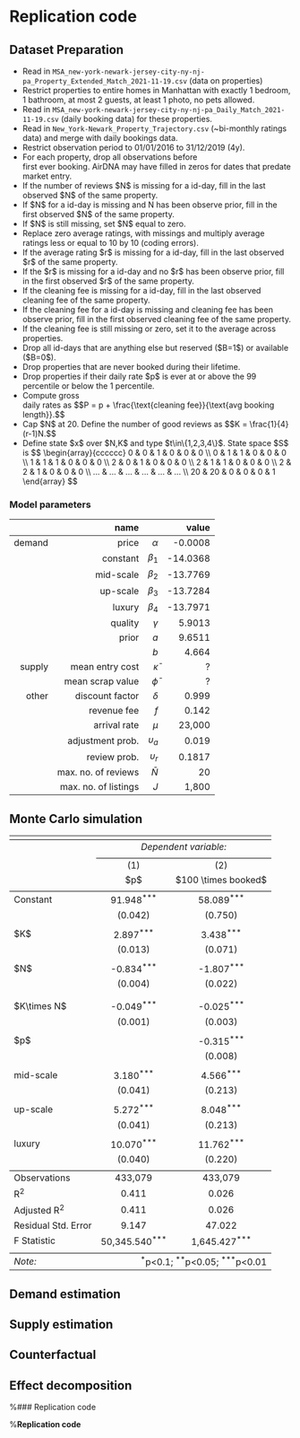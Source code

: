# Replication code

## Dataset Preparation

<ul>
  <li>Read in <code>MSA_new-york-newark-jersey-city-ny-nj-pa_Property_Extended_Match_2021-11-19.csv</code> (data on properties) </li>
  <li>Restrict properties to entire homes in Manhattan with exactly 1 bedroom, 1 bathroom, at most 2 guests, at least 1 photo, no pets allowed.</li>
  <li>Read in <code>MSA_new-york-newark-jersey-city-ny-nj-pa_Daily_Match_2021-11-19.csv</code> (daily booking data) for these properties. </li>
  <li>Read in <code>New_York-Newark_Property_Trajectory.csv</code> (~bi-monthly ratings data) and merge with daily bookings data. </li>
  <li>Restrict observation period to 01/01/2016 to 31/12/2019 (4y).</li>
  <li>For each property, drop all observations <l>before</li> first ever booking. AirDNA may have filled in zeros for dates that predate market entry.</li>
  <li>If the number of reviews $N$ is missing for a id-day, fill in the last observed $N$ of the same property.</li>
  <li>If $N$ for a id-day is missing and N has been observe prior, fill in the first observed $N$ of the same property.</li>
  <li>If $N$ is still missing, set $N$ equal to zero.</li>
  <li>Replace zero average ratings, with missings and multiply average ratings less or equal to 10 by 10 (coding errors).</li>
  <li>If the average rating $r$ is missing for a id-day, fill in the last observed $r$ of the same property.</li>
  <li>If the $r$ is missing for a id-day and no $r$ has been observe prior, fill in the first observed $r$ of the same property.</li>
  <li>If the cleaning fee is missing for a id-day, fill in the last observed cleaning fee of the same property.</li>
  <li>If the cleaning fee for a id-day is missing and cleaning fee has been observe prior, fill in the first observed cleaning fee of the same property.</li>
  <li>If the cleaning fee is still missing or zero, set it to the average across properties.</li>
  <li>Drop all id-days that are anything else but reserved ($B=1$) or available ($B=0$).</li> 
  <li>Drop properties that are never booked during their lifetime.</li>
  <li>Drop properties if their daily rate $p$ is ever at or above the 99 percentile or below the 1 percentile.</li>
  <li>Compute <l>gross</li> daily rates as $$P = p + \frac{\text{cleaning fee}}{\text{avg booking length}}.$$</li>
  <li>Cap $N$ at 20. Define the number of good reviews as $$K = \frac{1}{4}(r-1)N.$$</li>
  <li>Define state $x$ over $N,K$ and type $t\in\{1,2,3,4\}$. State space $S$ is 
  $$ \begin{array}{cccccc}  
  0 & 0 & 1 & 0 & 0 & 0 \\ 
  0 & 1 & 1 & 0 & 0 & 0 \\ 
  1 & 1 & 1 & 0 & 0 & 0 \\ 
  2 & 0 & 1 & 0 & 0 & 0 \\
  2 & 1 & 1 & 0 & 0 & 0 \\
  2 & 2 & 1 & 0 & 0 & 0 \\
  ... & ... & ... & ... & ... & ... \\
  20 & 20 & 0 & 0 & 0 & 1 
  \end{array} $$</li>
</ul>



### Model parameters

|  | name |            |  value |
| ---: | ---: | ---------: | ------: |
| demand | price | $\alpha$ | -0.0008 |
|| constant | $\beta_1$ | -14.0368 |
|| mid-scale | $\beta_2$ | -13.7769 |
|| up-scale | $\beta_3$ | -13.7284 |
|| luxury | $\beta_4$ | -13.7971 |
|| quality | $\gamma$ | 5.9013 |
|| prior | $a$ | 9.6511 |
||  | $b$ | 4.664 |
| supply | mean entry cost | $\bar \kappa$ | ? |
|| mean scrap value | $\bar \phi$ | ? |
| other | discount factor | $\delta$ | 0.999 |
|  | revenue fee | $f$ | 0.142 |
|  | arrival rate | $\mu$ | 23,000 |
|  | adjustment prob. | $\upsilon_a$ | 0.019 |
|  | review prob. | $\upsilon_r$ | 0.1817 |
|  | max. no. of reviews | $\bar N$ | 20 |
|  | max. no. of listings | $J$ | 1,800 |

## Monte Carlo simulation

<table style="text-align:center"><tr><td colspan="3" style="border-bottom: 1px solid black"></td></tr><tr><td style="text-align:left"></td><td colspan="2"><em>Dependent variable:</em></td></tr>
<tr><td></td><td colspan="2" style="border-bottom: 1px solid black"></td></tr>
<tr><td style="text-align:left"></td><td>(1)</td><td>(2)</td></tr>
<tr><td style="text-align:left"></td><td>$p$</td><td>$100 \times booked$</td></tr>
<tr><td colspan="3" style="border-bottom: 1px solid black">
<tr><td style="text-align:left">Constant</td><td>91.948<sup>***</sup></td><td>58.089<sup>***</sup></td></tr>
<tr><td style="text-align:left"></td><td>(0.042)</td><td>(0.750)</td></tr>
<tr><td style="text-align:left"></td><td></td><td></td></tr>
</td></tr><tr><td style="text-align:left">$K$</td><td>2.897<sup>***</sup></td><td>3.438<sup>***</sup></td></tr>
<tr><td style="text-align:left"></td><td>(0.013)</td><td>(0.071)</td></tr>
<tr><td style="text-align:left"></td><td></td><td></td></tr>
<tr><td style="text-align:left">$N$</td><td>-0.834<sup>***</sup></td><td>-1.807<sup>***</sup></td></tr>
<tr><td style="text-align:left"></td><td>(0.004)</td><td>(0.022)</td></tr>
<tr><td style="text-align:left"></td><td></td><td></td></tr>
<tr><td style="text-align:left"></td><td></td><td></td></tr>
<tr><td style="text-align:left">$K\times N$</td><td>-0.049<sup>***</sup></td><td>-0.025<sup>***</sup></td></tr>
<tr><td style="text-align:left"></td><td>(0.001)</td><td>(0.003)</td></tr>
<tr><td style="text-align:left"></td><td></td><td></td></tr>
<tr><td style="text-align:left">$p$</td><td></td><td>-0.315<sup>***</sup></td></tr>
<tr><td style="text-align:left"></td><td></td><td>(0.008)</td></tr>
<tr><td style="text-align:left"></td><td></td><td></td></tr>
<tr><td style="text-align:left">mid-scale</td><td>3.180<sup>***</sup></td><td>4.566<sup>***</sup></td></tr>
<tr><td style="text-align:left"></td><td>(0.041)</td><td>(0.213)</td></tr>
<tr><td style="text-align:left"></td><td></td><td></td></tr>
<tr><td style="text-align:left">up-scale</td><td>5.272<sup>***</sup></td><td>8.048<sup>***</sup></td></tr>
<tr><td style="text-align:left"></td><td>(0.041)</td><td>(0.213)</td></tr>
<tr><td style="text-align:left"></td><td></td><td></td></tr>
<tr><td style="text-align:left">luxury</td><td>10.070<sup>***</sup></td><td>11.762<sup>***</sup></td></tr>
<tr><td style="text-align:left"></td><td>(0.040)</td><td>(0.220)</td></tr>
<tr><td colspan="3" style="border-bottom: 1px solid black"></td></tr><tr><td style="text-align:left">Observations</td><td>433,079</td><td>433,079</td></tr>
<tr><td style="text-align:left">R<sup>2</sup></td><td>0.411</td><td>0.026</td></tr>
<tr><td style="text-align:left">Adjusted R<sup>2</sup></td><td>0.411</td><td>0.026</td></tr>
<tr><td style="text-align:left">Residual Std. Error</td><td>9.147</td><td>47.022</td></tr>
<tr><td style="text-align:left">F Statistic</td><td>50,345.540<sup>***</sup></td><td>1,645.427<sup>***</sup> </td></tr>
<tr><td colspan="3" style="border-bottom: 1px solid black"></td></tr><tr><td style="text-align:left"><em>Note:</em></td><td colspan="2" style="text-align:right"><sup>*</sup>p<0.1; <sup>**</sup>p<0.05; <sup>***</sup>p<0.01</td></tr>
</table>

## Demand estimation

## Supply estimation

## Counterfactual

## Effect decomposition

%### Replication code

%**Replication code**
